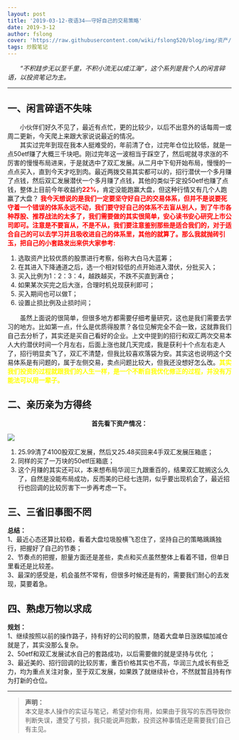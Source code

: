 ```yaml
---
layout: post
title: '2019-03-12-夜语34——守好自己的交易策略'
date: 2019-3-12
author: fslong
cover: 'https://raw.githubusercontent.com/wiki/fslong520/blog/img/资产/资产2019-03-12.jpg'
tags: 炒股笔记
---
```

  
&emsp;&emsp;*“不积跬步无以至千里，不积小流无以成江海”，这个系列是我个人的闲言碎语，以投资笔记为主。*  
   

---
  


## **一、闲言碎语不失味**    
&emsp;&emsp;小伙伴们好久不见了，最近有点忙，更的比较少，以后不出意外的话每周一或周二更新，今天爬上来跟大家说说最近的情况。  
&emsp;&emsp;其实过完年到现在我本人挺难受的，年前清了仓，过完年仓位比较低，就是一点50etf赚了大概三千块吧。刚过完年这一波相当于踩空了，然后呢就寻求涨的不厉害的慢慢布局进来，于是就选中了双汇发展。从二月中下旬开始布局，慢慢的一点点买入，直到今天才吃到肉。最近两拨交易其实都可以的，招行潜伏一个多月赚了点钱，然后双汇发展潜伏一个多月赚了点钱，其他的类似于定投50etf也赚了点钱，整体上目前今年收益约<font color="red"><b>22%</b></font>，肯定没能跑赢大盘，但这种行情又有几个人跑赢了大盘？ 
<font color="red"><b>我今天想说的是我们一定要坚守好自己的交易体系，但并不是说要死守着一个错误的体系永远不动，我们要守好自己的体系不去盲从别人，到了牛市各种荐股、推荐战法的太多了，我们需要做的其实很简单，安心读书安心研究上市公司即可。注意是不要盲从，不是不从，我们要注意鉴别那些是适合我们的，对于适合自己的可以去学习并且吸收进自己的体系里，其他的就算了。那么我就抛砖引玉，把自己的小套路发出来供大家参考:</b></font>   
1. 选取资产比较优质的股票进行考察，俗称大白马大蓝筹；
2. 在其进入下降通道之后，选一个相对较低的点开始进入潜伏，分批买入；
3. 买入比例为1：2：3：4，越跌越买，不跌不买直到满仓；
4. 如果某次买完之后大涨，合理时机兑现获利即可；
5. 买入期间也可以做T；
6. 设置止损比例及止损时间；  
  
&emsp;&emsp;虽然上面说的很简单，但很多地方都需要仔细考量研究，这也是我们需要去学习的地方。比如第一点，什么是优质得股票？各位见解完全不会一致，这就靠我们自己去分析了，其实还是买自己看好的企业。上文中提到的招行和双汇两次交易本人大约潜伏时间一个月左右，后面上涨也就几天完成，我是获利十个点左右走人了，招行明显卖飞了，双汇不清楚，但我比较喜欢落袋为安。其实这也说明这个交易体系是有问题的，属于左侧交易，卖点问题比较大，但我还没想好怎么改。<font color="yellow"><b>其实我们投资的过程就跟我们的人生一样，是一个不断自我优化修正的过程，并没有万能法可以用一辈子。</b></font>
      


## **二、亲历亲为方得终**

<p style="text-align:center"><b>首先看下资产情况：</b></p>  

![](https://raw.githubusercontent.com/wiki/fslong520/blog/img/资产/资产2019-03-12.jpg)    

1. 25.99清了4100股双汇发展，然后又25.48买回来4手双汇发展压箱底；
2. 同样的买了一万块的50etf压箱底；  
3. 这个月赚的其实还可以，本来想布局华润三九跟重百的，结果双汇耽搁这么久了，自然是没能布局成功，反而美的已经七连阴，似乎要出现机会了，最近招行也回调的比较厉害下一步再考虑一下。



## **三、三省旧事图不罔**  
**总结：**  
1、最近心态还算比较稳，看着大盘垃圾股横飞忍住了，坚持自己的策略踽踽独行，把握好了自己的节奏；    
2、节奏点的把握，胆量方面还是差些，卖点和买点虽然整体上看着不错，但单日里看还是比较差。  
3、最深的感受是，机会虽然不常有，但很多时候还是有的，需要我们耐心的去发现，莫要着急。
## **四、熟虑万物以求成**  
**规划：**  
1、继续按照以前的操作路子，持有好的公司的股票，随着大盘单日涨跌幅加减仓就是了，其实没那么复杂。  
2、50etf和双汇发展试水自己的套路成功，以后需要做的就是坚持与优化  ；  
3、最近美的、招行回调的比较厉害，重百价格其实也不高，华润三九成长有些乏力，均为重点关注对象，至于双汇发展，如果跌了就继续补仓，不然就暂且持有作为打新的仓位。  




    

---   
  
> **声明：**  
> 本文是本人操作的实证与笔记，希望对你有用，如果由于我写的东西导致你判断失误，遭受了亏损，我只能说声抱歉，投资这种事情还是需要我们自己有主见。